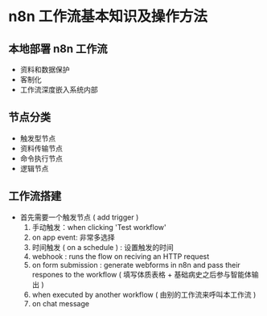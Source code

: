# n8n 工作流基本知识及操作方法

 ## 本地部署 n8n 工作流
- 资料和数据保护
- 客制化
- 工作流深度嵌入系统内部

## 节点分类
- 触发型节点
- 资料传输节点
- 命令执行节点
- 逻辑节点

## 工作流搭建
- 首先需要一个触发节点 ( add trigger )
  1. 手动触发：when clicking 'Test workflow'
  2. on app event: 非常多选择
  3. 时间触发 ( on a schedule ) : 设置触发的时间
  4. webhook : runs the flow on reciving an HTTP request
  5. on form submission :  generate webforms in n8n and pass their respones to the workflow ( 填写体质表格 + 基础病史之后参与智能体输出 )
  6. when executed by another workflow ( 由别的工作流来呼叫本工作流 )
  7. on chat message
